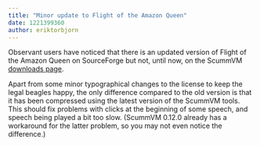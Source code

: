 ```yaml
---
title: "Minor update to Flight of the Amazon Queen"
date: 1221399360
author: eriktorbjorn
---
```


Observant users have noticed that there is an updated version of Flight of the Amazon Queen on SourceForge but not, until now, on the ScummVM [downloads page](/downloads/).

Apart from some minor typographical changes to the license to keep the legal beagles happy, the only difference compared to the old version is that it has been compressed using the latest version of the ScummVM tools. This should fix problems with clicks at the beginning of some speech, and speech being played a bit too slow. (ScummVM 0.12.0 already has a workaround for the latter problem, so you may not even notice the difference.)
